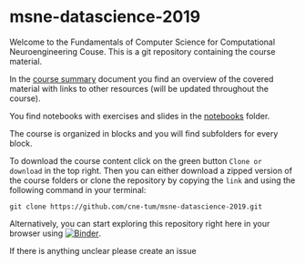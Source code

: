 # msne-datascience-2019

Welcome to the Fundamentals of Computer Science for Computational Neuroengineering Couse. This is a git repository containing the course material.

In the [course summary](course_summary.md) document you find an overview of the covered material with links to other resources (will be updated throughout the course).

You find notebooks with exercises and slides in the [notebooks](notebooks/) folder.

The course is organized in blocks and you will find subfolders for every block.

To download the course content click on the green button `Clone or download` in the top right. Then you can either download a zipped version of the course folders or clone the repository by copying the `link` and using the following
command in your terminal:

`git clone https://github.com/cne-tum/msne-datascience-2019.git`

Alternatively, you can start exploring this repository right here in your browser using [![Binder](https://mybinder.org/badge.svg)](https://mybinder.org/v2/gh/cne-tum/msne-datascience-2019/master).

If there is anything unclear please create an issue
